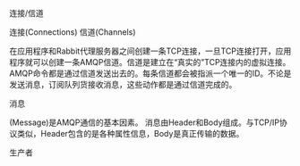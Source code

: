 连接/信道

连接(Connections)
信道(Channels)

在应用程序和Rabbit代理服务器之间创建一条TCP连接，一旦TCP连接打开，应用程序就可以创建一条AMQP信道。信道是建立在“真实的”TCP连接内的虚拟连接。AMQP命令都是通过信道发送出去的。每条信道都会被指派一个唯一的ID。不论是发送消息，订阅队列货接收消息，这些动作都是通过信道完成的。



消息


(Message)是AMQP通信的基本因素。
消息由Header和Body组成。与TCP/IP协议类似，Header包含的是各种属性信息，Body是真正传输的数据。



生产者